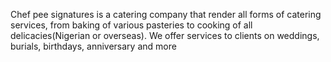 Chef pee signatures is a catering company that render all forms of catering services, from baking of various pasteries to cooking of all delicacies(Nigerian or overseas). We offer services to clients on weddings, burials, birthdays, anniversary and more